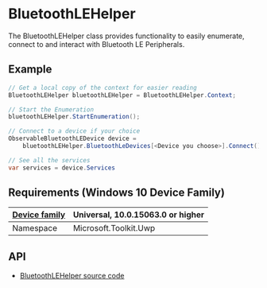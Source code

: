 # BluetoothLEHelper
The BluetoothLEHelper class provides functionality to easily enumerate, connect to and interact with Bluetooth LE Peripherals. 

## Example

```csharp
// Get a local copy of the context for easier reading
BluetoothLEHelper bluetoothLEHelper = BluetoothLEHelper.Context;

// Start the Enumeration
bluetoothLEHelper.StartEnumeration();

// Connect to a device if your choice
ObservableBluetoothLEDevice device = 
	bluetoothLEHelper.BluetoothLeDevices[<Device you choose>].Connect()

// See all the services
var services = device.Services

```

## Requirements (Windows 10 Device Family)

| [Device family](http://go.microsoft.com/fwlink/p/?LinkID=526370) | Universal, 10.0.15063.0 or higher |
| --- | --- |
| Namespace | Microsoft.Toolkit.Uwp |

## API

* [BluetoothLEHelper source code](https://github.com/Microsoft/UWPCommunityToolkit/blob/master/Microsoft.Toolkit.Uwp/BluetoothLEHelper/)


